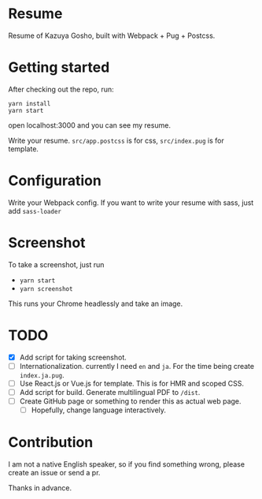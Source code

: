 # Resume

Resume of Kazuya Gosho, built with Webpack + Pug + Postcss.

# Getting started

After checking out the repo, run:

```
yarn install
yarn start
```

open localhost:3000 and you can see my resume.

Write your resume. `src/app.postcss` is for css, `src/index.pug` is for template.

# Configuration

Write your Webpack config.
If you want to write your resume with sass, just add `sass-loader`

# Screenshot

To take a screenshot, just run

- `yarn start`
- `yarn screenshot`

This runs your Chrome headlessly and take an image.

# TODO

- [x] Add script for taking screenshot.
- [ ] Internationalization. currently I need `en` and `ja`. For the time being create `index.ja.pug`.
- [ ] Use React.js or Vue.js for template. This is for HMR and scoped CSS.
- [ ] Add script for build. Generate multilingual PDF to `/dist`.
- [ ] Create GitHub page or something to render this as actual web page.
  - [ ] Hopefully, change language interactively.

# Contribution

I am not a native English speaker, so if you find something wrong, please create an issue or send a pr.

Thanks in advance.
